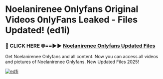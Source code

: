 # Noelanirenee Onlyfans Original Videos 0nlyFans Leaked - Files Updated! (ed1i)

<h3>🔴 CLICK HERE 🌐==►► <a href="https://tinyurl.com/ehrbuxhb" rel="nofollow">Noelanirenee Onlyfans Updated Files</a></h3>

Get Noelanirenee Onlyfans and all content. Now you can access all videos and pictures of Noelanirenee Onlyfans. New Updated Files 2025!

[![ed1i](https://i.imgur.com/lVYEuWS.gif)](https://tinyurl.com/ehrbuxhb)
